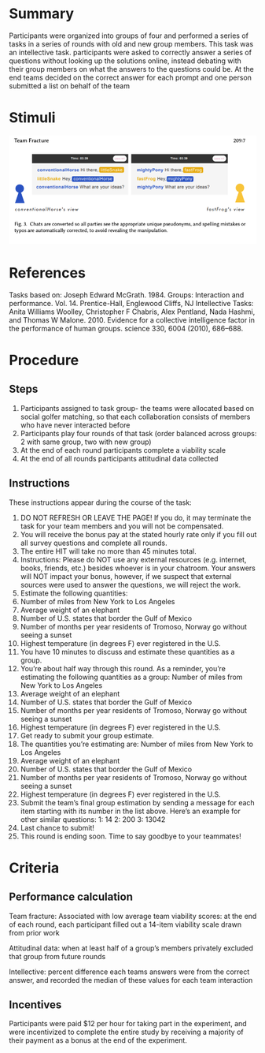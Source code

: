 # Summary
Participants were organized into groups of four and performed a series of tasks in a series of rounds with old and new group members. This task was an intellective task. participants were asked to correctly answer a series of questions without looking up the solutions online, instead debating with their group members on what the answers to the questions could be. At the end teams decided on the correct answer for each prompt and one person submitted a list on behalf of the team 

# Stimuli 

![image](/images/Advertisment_Writing_Chatbox.png)

# References
Tasks based on: Joseph Edward McGrath. 1984. Groups: Interaction and performance. Vol. 14. Prentice-Hall, Englewood Cliffs, NJ
Intellective Tasks: Anita Williams Woolley, Christopher F Chabris, Alex Pentland, Nada Hashmi, and Thomas W Malone. 2010. Evidence
for a collective intelligence factor in the performance of human groups. science 330, 6004 (2010), 686–688.

# Procedure
## Steps
1. Participants assigned to task group- the teams were allocated based on social golfer matching, so that each collaboration
consists of members who have never interacted before
2. Participants play four rounds of that task (order balanced across groups: 2 with same group, two with new group) 
3. At the end of each round participants complete a viability scale
4. At the end of all rounds participants attitudinal data collected 


## Instructions
These instructions appear during the course of the task:

1. DO NOT REFRESH OR LEAVE THE PAGE! If you do, it may terminate the task for your team members and you will not be compensated.
2. You will receive the bonus pay at the stated hourly rate only if you fill out all survey questions and complete all rounds.
3. The entire HIT will take no more than 45 minutes total.
4. Instructions:
Please do NOT use any external resources (e.g. internet, books, friends, etc.) besides whoever is in your chatroom. Your answers will NOT impact your bonus, however, if we suspect that external sources were used to answer the questions, we will reject the work.
5. Estimate the following quantities:
1. Number of miles from New York to Los Angeles
2. Average weight of an elephant
3. Number of U.S. states that border the Gulf of Mexico
4. Number of months per year residents of Tromoso, Norway go without seeing a sunset
5. Highest temperature (in degrees F) ever registered in the U.S.
6. You have 10 minutes to discuss and estimate these quantities as a group.
7. You’re about half way through this round.
As a reminder, you’re estimating the following quantities as a group:
Number of miles from New York to Los Angeles
1. Average weight of an elephant
2. Number of U.S. states that border the Gulf of Mexico
3. Number of months per year residents of Tromoso, Norway go without seeing a sunset
4. Highest temperature (in degrees F) ever registered in the U.S.
8. Get ready to submit your group estimate.
9. The quantities you’re estimating are:
Number of miles from New York to Los Angeles
1. Average weight of an elephant
2. Number of U.S. states that border the Gulf of Mexico
3. Number of months per year residents of Tromoso, Norway go without seeing a sunset
4. Highest temperature (in degrees F) ever registered in the U.S.
10. Submit the team’s final group estimation by sending a message for each item starting with its number in the list above. Here’s an example for other similar questions:
   1: 14
   2: 200
   3: 13042
11. Last chance to submit!
12. This round is ending soon. Time to say goodbye to your teammates!

# Criteria
## Performance calculation
Team fracture: 
Associated with low average team viability scores:  at the end of each round, each participant filled out a 14-item viability scale drawn from prior work

Attitudinal data: when at least half of a group’s members privately excluded that group from future rounds

Intellective: percent difference each teams answers were from the correct answer, and recorded the median of these values for each team interaction

## Incentives
Participants were paid $12 per hour for taking part in the experiment, and were incentivized to complete the entire study by receiving a majority of their payment as a bonus at the end of the experiment.
